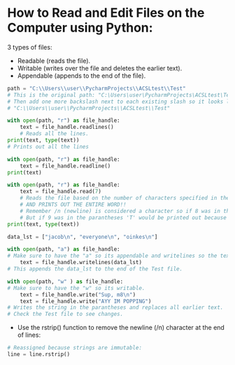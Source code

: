 # How to Read and Edit Files on the Computer using Python:
3 types of files:
* Readable (reads the file).
* Writable (writes over the file and deletes the earlier text).
* Appendable (appends to the end of the file).
```python
path = "C:\\Users\\user\\PycharmProjects\\ACSLtest\\Test"
# This is the original path: "C:\Users\user\PycharmProjects\ACSLtest\Test"
# Then add one more backslash next to each existing slash so it looks like this:
# "C:\\Users\\user\\PycharmProjects\\ACSLtest\\Test"

with open(path, "r") as file_handle:
    text = file_handle.readlines()
    # Reads all the lines.
print(text, type(text))
# Prints out all the lines

with open(path, "r") as file_handle:
    text = file_handle.readline()
print(text)

with open(path, "r") as file_handle:
    text = file_handle.read(7)
    # Reads the file based on the number of characters specified in the parantheses.
    # AND PRINTS OUT THE ENTIRE WORD!!
    # Remember /n (newline) is considered a character so if 8 was in the parantheses nothing would be printed out.
    # But if 9 was in the parantheses 'T' would be printed out because its the 9th character.
print(text, type(text))

data_lst = ["jacob\n", "everyone\n", "oinkes\n"]

with open(path, "a") as file_handle:
# Make sure to have the "a" so its appendable and writelines so the text is added to the end of the file.
    text = file_handle.writelines(data_lst)
# This appends the data_lst to the end of the Test file.

with open(path, "w" ) as file_handle:
# Make sure to have the "w" so its writable.
    text = file_handle.write("Sup, m8\n")
    text = file_handle.write("AYY IM POPPING")
# Writes the string in the parantheses and replaces all earlier text.
# Check the Test file to see changes.
```
* Use the rstrip() function to remove the newline (/n) character at the end of lines:
```python
# Reassigned because strings are immutable:
line = line.rstrip()
```
